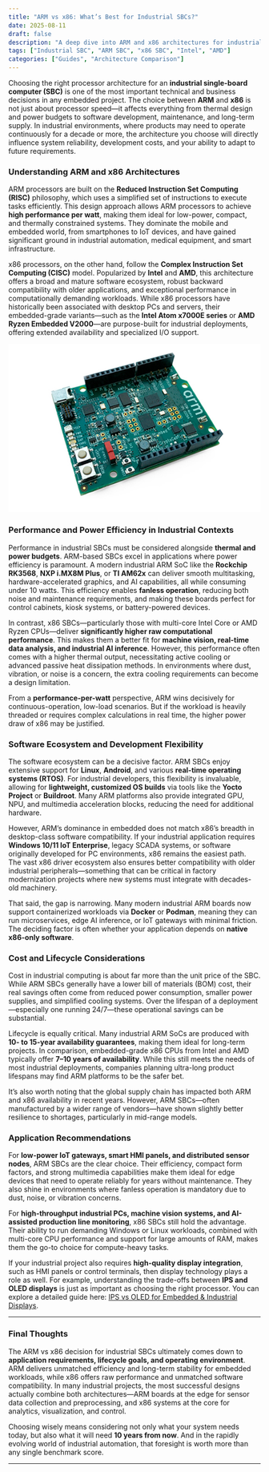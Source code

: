 ```yaml
---
title: "ARM vs x86: What’s Best for Industrial SBCs?"
date: 2025-08-11
draft: false
description: "A deep dive into ARM and x86 architectures for industrial single-board computers, examining performance, power efficiency, compatibility, cost, and lifecycle considerations for long-term industrial projects."
tags: ["Industrial SBC", "ARM SBC", "x86 SBC", "Intel", "AMD"]
categories: ["Guides", "Architecture Comparison"]
---
```


Choosing the right processor architecture for an **industrial single-board computer (SBC)** is one of the most important technical and business decisions in any embedded project. The choice between **ARM** and **x86** is not just about processor speed—it affects everything from thermal design and power budgets to software development, maintenance, and long-term supply. In industrial environments, where products may need to operate continuously for a decade or more, the architecture you choose will directly influence system reliability, development costs, and your ability to adapt to future requirements.

### Understanding ARM and x86 Architectures

ARM processors are built on the **Reduced Instruction Set Computing (RISC)** philosophy, which uses a simplified set of instructions to execute tasks efficiently. This design approach allows ARM processors to achieve **high performance per watt**, making them ideal for low-power, compact, and thermally constrained systems. They dominate the mobile and embedded world, from smartphones to IoT devices, and have gained significant ground in industrial automation, medical equipment, and smart infrastructure.

x86 processors, on the other hand, follow the **Complex Instruction Set Computing (CISC)** model. Popularized by **Intel** and **AMD**, this architecture offers a broad and mature software ecosystem, robust backward compatibility with older applications, and exceptional performance in computationally demanding workloads. While x86 processors have historically been associated with desktop PCs and servers, their embedded-grade variants—such as the **Intel Atom x7000E series** or **AMD Ryzen Embedded V2000**—are purpose-built for industrial deployments, offering extended availability and specialized I/O support.

<img src="/images/arm-board.jpg" alt="ARM Board"/>

### Performance and Power Efficiency in Industrial Contexts

Performance in industrial SBCs must be considered alongside **thermal and power budgets**. ARM-based SBCs excel in applications where power efficiency is paramount. A modern industrial ARM SoC like the **Rockchip RK3568**, **NXP i.MX8M Plus**, or **TI AM62x** can deliver smooth multitasking, hardware-accelerated graphics, and AI capabilities, all while consuming under 10 watts. This efficiency enables **fanless operation**, reducing both noise and maintenance requirements, and making these boards perfect for control cabinets, kiosk systems, or battery-powered devices.

In contrast, x86 SBCs—particularly those with multi-core Intel Core or AMD Ryzen CPUs—deliver **significantly higher raw computational performance**. This makes them a better fit for **machine vision, real-time data analysis, and industrial AI inference**. However, this performance often comes with a higher thermal output, necessitating active cooling or advanced passive heat dissipation methods. In environments where dust, vibration, or noise is a concern, the extra cooling requirements can become a design limitation.

From a **performance-per-watt** perspective, ARM wins decisively for continuous-operation, low-load scenarios. But if the workload is heavily threaded or requires complex calculations in real time, the higher power draw of x86 may be justified.

### Software Ecosystem and Development Flexibility

The software ecosystem can be a decisive factor. ARM SBCs enjoy extensive support for **Linux**, **Android**, and various **real-time operating systems (RTOS)**. For industrial developers, this flexibility is invaluable, allowing for **lightweight, customized OS builds** via tools like the **Yocto Project** or **Buildroot**. Many ARM platforms also provide integrated GPU, NPU, and multimedia acceleration blocks, reducing the need for additional hardware.

However, ARM’s dominance in embedded does not match x86’s breadth in desktop-class software compatibility. If your industrial application requires **Windows 10/11 IoT Enterprise**, legacy SCADA systems, or software originally developed for PC environments, x86 remains the easiest path. The vast x86 driver ecosystem also ensures better compatibility with older industrial peripherals—something that can be critical in factory modernization projects where new systems must integrate with decades-old machinery.

That said, the gap is narrowing. Many modern industrial ARM boards now support containerized workloads via **Docker** or **Podman**, meaning they can run microservices, edge AI inference, or IoT gateways with minimal friction. The deciding factor is often whether your application depends on **native x86-only software**.

### Cost and Lifecycle Considerations

Cost in industrial computing is about far more than the unit price of the SBC. While ARM SBCs generally have a lower bill of materials (BOM) cost, their real savings often come from reduced power consumption, smaller power supplies, and simplified cooling systems. Over the lifespan of a deployment—especially one running 24/7—these operational savings can be substantial.

Lifecycle is equally critical. Many industrial ARM SoCs are produced with **10- to 15-year availability guarantees**, making them ideal for long-term projects. In comparison, embedded-grade x86 CPUs from Intel and AMD typically offer **7–10 years of availability**. While this still meets the needs of most industrial deployments, companies planning ultra-long product lifespans may find ARM platforms to be the safer bet.

It’s also worth noting that the global supply chain has impacted both ARM and x86 availability in recent years. However, ARM SBCs—often manufactured by a wider range of vendors—have shown slightly better resilience to shortages, particularly in mid-range models.

### Application Recommendations

For **low-power IoT gateways, smart HMI panels, and distributed sensor nodes**, ARM SBCs are the clear choice. Their efficiency, compact form factors, and strong multimedia capabilities make them ideal for edge devices that need to operate reliably for years without maintenance. They also shine in environments where fanless operation is mandatory due to dust, noise, or vibration concerns.

For **high-throughput industrial PCs, machine vision systems, and AI-assisted production line monitoring**, x86 SBCs still hold the advantage. Their ability to run demanding Windows or Linux workloads, combined with multi-core CPU performance and support for large amounts of RAM, makes them the go-to choice for compute-heavy tasks.

If your industrial project also requires **high-quality display integration**, such as HMI panels or control terminals, then display technology plays a role as well. For example, understanding the trade-offs between **IPS and OLED displays** is just as important as choosing the right processor. You can explore a detailed guide here: [IPS vs OLED for Embedded & Industrial Displays](https://ips-displays.com/guides/ips-vs-oled-for-embedded-displays/).

---

### Final Thoughts

The ARM vs x86 decision for industrial SBCs ultimately comes down to **application requirements, lifecycle goals, and operating environment**. ARM delivers unmatched efficiency and long-term stability for embedded workloads, while x86 offers raw performance and unmatched software compatibility. In many industrial projects, the most successful designs actually combine both architectures—ARM boards at the edge for sensor data collection and preprocessing, and x86 systems at the core for analytics, visualization, and control.

Choosing wisely means considering not only what your system needs today, but also what it will need **10 years from now**. And in the rapidly evolving world of industrial automation, that foresight is worth more than any single benchmark score.

---
